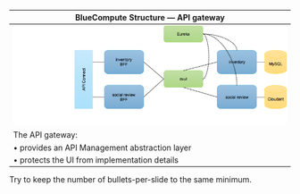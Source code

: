 <!-- .slide: data-background="resources/footer-page.png" data-background-size="contain" data-background-position="bottom"  -->

|BlueCompute Structure — API gateway|
|------------------------------------------------------|
|<img class="plain" src="resources/15-api-controller.png" height="100%" width="100%" />|
|The API gateway:|
|• provides an API Management abstraction layer|
|• protects the UI from implementation details|


<aside class="notes">
  <p>
    Try to keep the number of bullets-per-slide to the same minimum.
  </p>
</aside>

